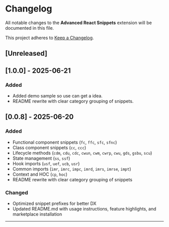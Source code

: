 # Changelog

All notable changes to the **Advanced React Snippets** extension will be documented in this file.

This project adheres to [Keep a Changelog](https://keepachangelog.com/en/1.0.0/).

## [Unreleased]

## [1.0.0] - 2025-06-21

### Added

- Added demo sample so use can get a idea.
- README rewrite with clear category grouping of snippets.

## [0.0.8] - 2025-06-20

### Added

- Functional component snippets (`fc`, `ffc`, `sfc`, `sfnc`)
- Class component snippets (`cc`, `ccc`)
- Lifecycle methods (`cdm`, `cdu`, `cdc`, `cwun`, `cwm`, `cwrp`, `cwu`, `gds`, `gsbu`, `scu`)
- State management (`ss`, `ssf`)
- Hook imports (`usf`, `uef`, `ucb`, `usr`)
- Common imports (`imr`, `imrc`, `impc`, `imrd`, `imrs`, `imrse`, `impt`)
- Context and HOC (`cp`, `hoc`)
- README rewrite with clear category grouping of snippets

### Changed

- Optimized snippet prefixes for better DX
- Updated README.md with usage instructions, feature highlights, and marketplace installation

---
